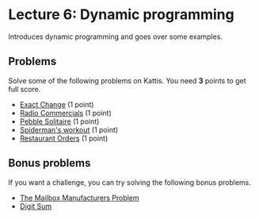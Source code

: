 # Lecture 6: Dynamic programming

Introduces dynamic programming and goes over some examples.

<h2>Problems</h2>
Solve some of the following problems on Kattis. You need <b>3</b> points to get full score.
<ul>
	<li><a href="https://open.kattis.com/problems/exactchange2">Exact Change</a> (1 point)</li>
	<li><a href="https://open.kattis.com/problems/commercials">Radio Commercials</a> (1 point)</li>
	<li><a href="https://open.kattis.com/problems/pebblesolitaire2">Pebble Solitaire</a> (1 point)</li>
	<li><a href="https://open.kattis.com/problems/spiderman">Spiderman's workout</a> (1 point)</li>
	<li><a href="https://open.kattis.com/problems/orders">Restaurant Orders</a> (1 point)</li>
</ul>
<h2>Bonus problems</h2>
If you want a challenge, you can try solving the following bonus problems.
<ul>
	<li><a href="https://open.kattis.com/problems/mailbox">The Mailbox Manufacturers Problem</a></li>
	<li><a href="https://open.kattis.com/problems/digitsum">Digit Sum</a></li>
</ul>
